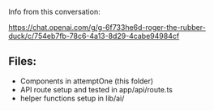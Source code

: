 Info from this conversation:

https://chat.openai.com/g/g-6f733he6d-roger-the-rubber-duck/c/754eb7fb-78c6-4a13-8d29-4cabe94984cf

## Files:

- Components in attemptOne (this folder)
- API route setup and tested in app/api/route.ts
- helper functions setup in lib/ai/